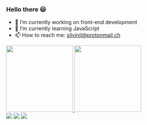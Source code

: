 ### Hello there 😃


- 🔭 I’m currently working on front-end development
- 🌱 I’m currently learning JavaScript
- 📫 How to reach me: silvinil@protonmail.ch

<div>
	<a href="https://github.com/vinilsilv">		
	<img height="180em" src="https://github-readme-stats.vercel.app/api?username=vinilsilv&show_icons=true"/>
	<img height="180em" src="https://github-readme-stats.vercel.app/api/top-langs/?username=vinilsilv&layout=compact"/>
</div>
	
	
<div>
  <a href="https://www.linkedin.com/in/vinilsilv" target="_blank"><img src="https://img.shields.io/badge/-LinkedIn-%230077B5?style=for-the-badge&logo=linkedin&logoColor=white" target="_blank"></a>
	<a href="https://vinilsilv.wordpress.com" target="_blank"><img src="https://img.shields.io/badge/Wordpress-21759B?style=for-the-badge&logo=wordpress&logoColor=white" target="_blank"></a>
	<a href="https://codepen.io/vinilsilv" target="_blank"><img src="https://img.shields.io/badge/Codepen-000000?style=for-the-badge&logo=codepen&logoColor=white" target="_blank"></a>
</div>
